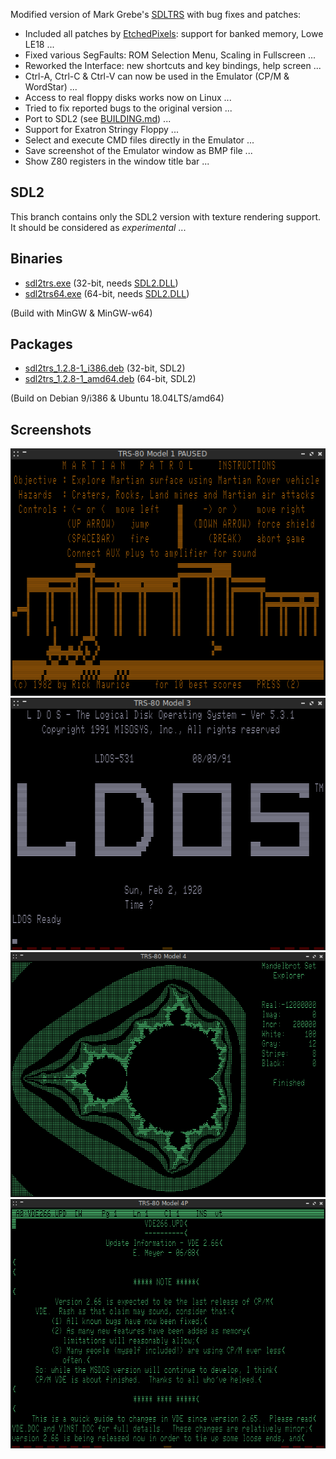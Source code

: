 Modified version of Mark Grebe's [SDLTRS] with bug fixes and patches:

  * Included all patches by [EtchedPixels]: support for banked memory, Lowe LE18 ...
  * Fixed various SegFaults: ROM Selection Menu, Scaling in Fullscreen ...
  * Reworked the Interface: new shortcuts and key bindings, help screen ...
  * Ctrl-A, Ctrl-C & Ctrl-V can now be used in the Emulator (CP/M & WordStar) ...
  * Access to real floppy disks works now on Linux ...
  * Tried to fix reported bugs to the original version ...
  * Port to SDL2 (see [BUILDING.md]) ...
  * Support for Exatron Stringy Floppy ...
  * Select and execute CMD files directly in the Emulator ...
  * Save screenshot of the Emulator window as BMP file ...
  * Show Z80 registers in the window title bar ...

## SDL2

This branch contains only the SDL2 version with texture rendering support.
It should be considered as *experimental* ...

## Binaries

  * [sdl2trs.exe]    (32-bit, needs [SDL2.DLL])
  * [sdl2trs64.exe]  (64-bit, needs [SDL2.DLL])

(Build with MinGW & MinGW-w64)

## Packages

  * [sdl2trs_1.2.8-1_i386.deb]   (32-bit, SDL2)
  * [sdl2trs_1.2.8-1_amd64.deb]  (64-bit, SDL2)

(Build on Debian 9/i386 & Ubuntu 18.04LTS/amd64)

## Screenshots

![screenshot](screenshots/sdltrs01.png)
![screenshot](screenshots/sdltrs02.png)
![screenshot](screenshots/sdltrs03.png)
![screenshot](screenshots/sdltrs04.png)

[BUILDING.md]: BUILDING.md
[EtchedPixels]: https://www.github.com/EtchedPixels/xtrs
[SDL2.DLL]: https://www.libsdl.org/download-2.0.php
[SDLTRS]: http://sdltrs.sourceforge.net
[sdl2trs.exe]: bin/sdl2trs.exe
[sdl2trs64.exe]: bin/sdl2trs64.exe
[sdl2trs_1.2.8-1_i386.deb]: bin/sdl2trs_1.2.8-1_i386.deb
[sdl2trs_1.2.8-1_amd64.deb]: bin/sdl2trs_1.2.8-1_amd64.deb
